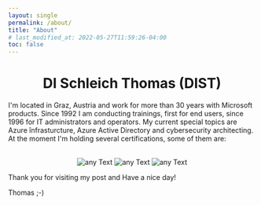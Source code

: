 ```yaml
---
layout: single
permalink: /about/
title: "About"
# last_modified_at: 2022-05-27T11:59:26-04:00
toc: false
---
```


# <center>DI Schleich Thomas (DIST)</center>

I'm located in Graz, Austria and work for more than 30 years with Microsoft products. Since 1992 I am conducting trainings, first for end users, since 1996 for IT administrators and operators. My current special topics are Azure înfrasturcture, Azure Active Directory and cybersecurity architecting. At the moment I'm holding several certifications, some of them are:

<p align="center">
<br/>
<img src="https://distcode.github.io/assets/img/badgeAzArchitect_150x150.png" alt="any Text" />
<img src="https://distcode.github.io//assets/img/badgeSecArchitect_150x150.png" alt="any Text" />
<img src="https://distcode.github.io/assets/img/badgeMCT_150x150.png" alt="any Text" />
<br/>
</p>

Thank you for visiting my post and Have a nice day!

Thomas ;-)
